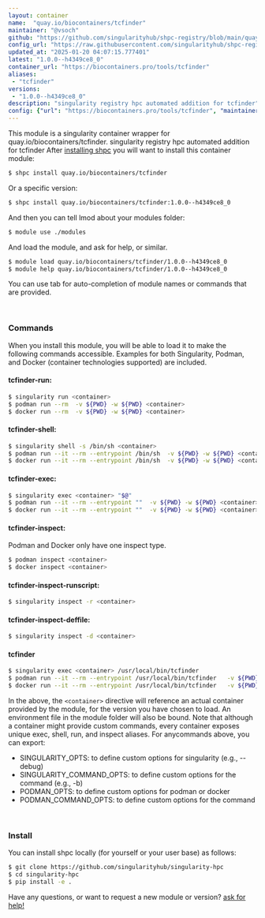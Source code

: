 ```yaml
---
layout: container
name:  "quay.io/biocontainers/tcfinder"
maintainer: "@vsoch"
github: "https://github.com/singularityhub/shpc-registry/blob/main/quay.io/biocontainers/tcfinder/container.yaml"
config_url: "https://raw.githubusercontent.com/singularityhub/shpc-registry/main/quay.io/biocontainers/tcfinder/container.yaml"
updated_at: "2025-01-20 04:07:15.777401"
latest: "1.0.0--h4349ce8_0"
container_url: "https://biocontainers.pro/tools/tcfinder"
aliases:
 - "tcfinder"
versions:
 - "1.0.0--h4349ce8_0"
description: "singularity registry hpc automated addition for tcfinder"
config: {"url": "https://biocontainers.pro/tools/tcfinder", "maintainer": "@vsoch", "description": "singularity registry hpc automated addition for tcfinder", "latest": {"1.0.0--h4349ce8_0": "sha256:b2c86fed4cb58b0107f6ec564cf00e29ce194d9165d06a24a62df0416552f7cb"}, "tags": {"1.0.0--h4349ce8_0": "sha256:b2c86fed4cb58b0107f6ec564cf00e29ce194d9165d06a24a62df0416552f7cb"}, "docker": "quay.io/biocontainers/tcfinder", "aliases": {"tcfinder": "/usr/local/bin/tcfinder"}}
---
```


This module is a singularity container wrapper for quay.io/biocontainers/tcfinder.
singularity registry hpc automated addition for tcfinder
After [installing shpc](#install) you will want to install this container module:


```bash
$ shpc install quay.io/biocontainers/tcfinder
```

Or a specific version:

```bash
$ shpc install quay.io/biocontainers/tcfinder:1.0.0--h4349ce8_0
```

And then you can tell lmod about your modules folder:

```bash
$ module use ./modules
```

And load the module, and ask for help, or similar.

```bash
$ module load quay.io/biocontainers/tcfinder/1.0.0--h4349ce8_0
$ module help quay.io/biocontainers/tcfinder/1.0.0--h4349ce8_0
```

You can use tab for auto-completion of module names or commands that are provided.

<br>

### Commands

When you install this module, you will be able to load it to make the following commands accessible.
Examples for both Singularity, Podman, and Docker (container technologies supported) are included.

#### tcfinder-run:

```bash
$ singularity run <container>
$ podman run --rm  -v ${PWD} -w ${PWD} <container>
$ docker run --rm  -v ${PWD} -w ${PWD} <container>
```

#### tcfinder-shell:

```bash
$ singularity shell -s /bin/sh <container>
$ podman run --it --rm --entrypoint /bin/sh  -v ${PWD} -w ${PWD} <container>
$ docker run --it --rm --entrypoint /bin/sh  -v ${PWD} -w ${PWD} <container>
```

#### tcfinder-exec:

```bash
$ singularity exec <container> "$@"
$ podman run --it --rm --entrypoint ""  -v ${PWD} -w ${PWD} <container> "$@"
$ docker run --it --rm --entrypoint ""  -v ${PWD} -w ${PWD} <container> "$@"
```

#### tcfinder-inspect:

Podman and Docker only have one inspect type.

```bash
$ podman inspect <container>
$ docker inspect <container>
```

#### tcfinder-inspect-runscript:

```bash
$ singularity inspect -r <container>
```

#### tcfinder-inspect-deffile:

```bash
$ singularity inspect -d <container>
```


#### tcfinder

```bash
$ singularity exec <container> /usr/local/bin/tcfinder
$ podman run --it --rm --entrypoint /usr/local/bin/tcfinder   -v ${PWD} -w ${PWD} <container> -c " $@"
$ docker run --it --rm --entrypoint /usr/local/bin/tcfinder   -v ${PWD} -w ${PWD} <container> -c " $@"
```



In the above, the `<container>` directive will reference an actual container provided
by the module, for the version you have chosen to load. An environment file in the
module folder will also be bound. Note that although a container
might provide custom commands, every container exposes unique exec, shell, run, and
inspect aliases. For anycommands above, you can export:

 - SINGULARITY_OPTS: to define custom options for singularity (e.g., --debug)
 - SINGULARITY_COMMAND_OPTS: to define custom options for the command (e.g., -b)
 - PODMAN_OPTS: to define custom options for podman or docker
 - PODMAN_COMMAND_OPTS: to define custom options for the command

<br>

### Install

You can install shpc locally (for yourself or your user base) as follows:

```bash
$ git clone https://github.com/singularityhub/singularity-hpc
$ cd singularity-hpc
$ pip install -e .
```

Have any questions, or want to request a new module or version? [ask for help!](https://github.com/singularityhub/singularity-hpc/issues)